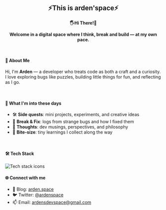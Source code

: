 <!-- GitHub Profile README: arden'space -->

<br />
<h2 align="center">⚡This is arden'space⚡</h2>

<p align="center">
  <strong>🖐Hi There!🤗</strong>
</p>
<p align="center">
  <strong>Welcome in a digital space where I think, break and build — at my own pace.</strong>
</p>

<br />


#### 🌱 About Me

Hi, I'm **Arden** — a developer who treats code as both a craft and a curiosity.  
I love exploring bugs like puzzles, building little things for fun, and reflecting as I go.

<br />

#### 🧠 What I'm into these days

- 🛠️ **Side quests**: mini projects, experiments, and creative ideas
- 🐞 **Break & Fix**: logs from strange bugs and how I fixed them
- 💭 **Thoughts**: dev musings, perspectives, and philosophy
- 🧩 **Bite-size**: tiny learnings I collect along the way

<br />

<!-- ## 📌 Featured Posts

- [Side quest: My 3am design-to-code sprint](https://ardenspace.dev/side-quests/3am-design-to-code)
- [Why breaking things is part of the plan](https://ardenspace.dev/break-and-fix/breaking-is-learning)
- [My dev life, at my pace](https://ardenspace.dev/thoughts/my-pace) -->

#### 🛠️ Tech Stack

<img src="https://skillicons.dev/icons?i=ts,react,nextjs,tailwind,pnpm,github&theme=light" alt="Tech stack icons" />
<br />

#### 🌐 Connect with me

- 📝 Blog: [arden.space](https://arden.space)
- 🐦 Twitter: [@ardenspace](https://twitter.com/ardenspace)
- 📫 Email: [ardensdevspace@gmail.com](mailto:ardensdevspace@gmail.com)

<br />

<!-- <p align="center">
  <img src="https://readme-typing-svg.herokuapp.com?font=Fira+Code&duration=2500&pause=500&center=true&width=435&lines=thinking+creatively...;breaking+the+code...;building+at+my+own+pace...&text_color=D6AEDD" alt="Typing SVG" />
</p> -->

